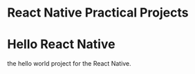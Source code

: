 # React Native Practical Projects

# Hello React Native

the hello world project for the React Native.